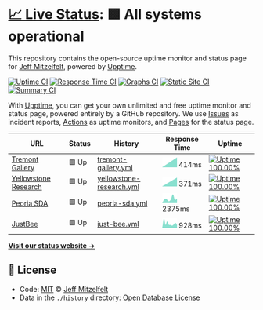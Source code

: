 # [📈 Live Status](https://jmitz.github.io/upTime): <!--live status--> **🟩 All systems operational**

This repository contains the open-source uptime monitor and status page for [Jeff Mitzelfelt](https://jmitz.github.io/upTime), powered by [Upptime](https://github.com/upptime/upptime).

[![Uptime CI](https://github.com/koj-co/upptime/workflows/Uptime%20CI/badge.svg)](https://github.com/koj-co/upptime/actions?query=workflow%3A%22Uptime+CI%22)
[![Response Time CI](https://github.com/koj-co/upptime/workflows/Response%20Time%20CI/badge.svg)](https://github.com/koj-co/upptime/actions?query=workflow%3A%22Response+Time+CI%22)
[![Graphs CI](https://github.com/koj-co/upptime/workflows/Graphs%20CI/badge.svg)](https://github.com/koj-co/upptime/actions?query=workflow%3A%22Graphs+CI%22)
[![Static Site CI](https://github.com/koj-co/upptime/workflows/Static%20Site%20CI/badge.svg)](https://github.com/koj-co/upptime/actions?query=workflow%3A%22Static+Site+CI%22)
[![Summary CI](https://github.com/koj-co/upptime/workflows/Summary%20CI/badge.svg)](https://github.com/koj-co/upptime/actions?query=workflow%3A%22Summary+CI%22)

With [Upptime](https://upptime.js.org), you can get your own unlimited and free uptime monitor and status page, powered entirely by a GitHub repository. We use [Issues](https://github.com/jmitz/upTime/issues) as incident reports, [Actions](https://github.com/jmitz/upTime/actions) as uptime monitors, and [Pages](https://jmitz.github.io/upTime) for the status page.

<!--start: status pages-->
<!-- This summary is generated by Upptime (https://github.com/upptime/upptime) -->
<!-- Do not edit this manually, your changes will be overwritten -->

| URL                                                   | Status | History                                                                                                     | Response Time                                                                             | Uptime                                                                                                                                                                                                                             |
| ----------------------------------------------------- | ------ | ----------------------------------------------------------------------------------------------------------- | ----------------------------------------------------------------------------------------- | ---------------------------------------------------------------------------------------------------------------------------------------------------------------------------------------------------------------------------------- |
| [Tremont Gallery](http://www.tremontgallery.com)      | 🟩 Up  | [tremont-gallery.yml](https://github.com/jmitz/upTime/commits/master/history/tremont-gallery.yml)           | <img alt="Response time graph" src="./graphs/tremont-gallery.png" height="20"> 414ms      | [![Uptime 100.00%](https://img.shields.io/endpoint?url=https%3A%2F%2Fraw.githubusercontent.com%2Fjmitz%2FupTime%2Fmaster%2Fapi%2Ftremont-gallery%2Fuptime.json)](https://jmitz.github.io/upTime/history/tremont-gallery)           |
| [Yellowstone Research](http://yellowstone.jdmitz.com) | 🟩 Up  | [yellowstone-research.yml](https://github.com/jmitz/upTime/commits/master/history/yellowstone-research.yml) | <img alt="Response time graph" src="./graphs/yellowstone-research.png" height="20"> 371ms | [![Uptime 100.00%](https://img.shields.io/endpoint?url=https%3A%2F%2Fraw.githubusercontent.com%2Fjmitz%2FupTime%2Fmaster%2Fapi%2Fyellowstone-research%2Fuptime.json)](https://jmitz.github.io/upTime/history/yellowstone-research) |
| [Peoria SDA](http://peoriasda.org)                    | 🟩 Up  | [peoria-sda.yml](https://github.com/jmitz/upTime/commits/master/history/peoria-sda.yml)                     | <img alt="Response time graph" src="./graphs/peoria-sda.png" height="20"> 2375ms          | [![Uptime 100.00%](https://img.shields.io/endpoint?url=https%3A%2F%2Fraw.githubusercontent.com%2Fjmitz%2FupTime%2Fmaster%2Fapi%2Fpeoria-sda%2Fuptime.json)](https://jmitz.github.io/upTime/history/peoria-sda)                     |
| [JustBee](https://shop.justbee.us/)                   | 🟩 Up  | [just-bee.yml](https://github.com/jmitz/upTime/commits/master/history/just-bee.yml)                         | <img alt="Response time graph" src="./graphs/just-bee.png" height="20"> 928ms             | [![Uptime 100.00%](https://img.shields.io/endpoint?url=https%3A%2F%2Fraw.githubusercontent.com%2Fjmitz%2FupTime%2Fmaster%2Fapi%2Fjust-bee%2Fuptime.json)](https://jmitz.github.io/upTime/history/just-bee)                         |

<!--end: status pages-->

[**Visit our status website →**](https://jmitz.github.io/upTime)

## 📄 License

- Code: [MIT](./LICENSE) © [Jeff Mitzelfelt](https://jmitz.github.io/upTime)
- Data in the `./history` directory: [Open Database License](https://opendatacommons.org/licenses/odbl/1-0/)
